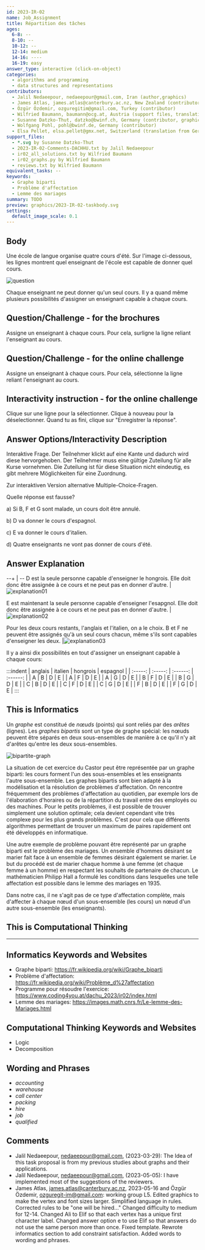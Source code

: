 ```yaml
---
id: 2023-IR-02
name: Job_Assignment
title: Répartition des tâches
ages:
  6-8: --
  8-10: --
  10-12: --
  12-14: medium
  14-16: ----
  16-19: easy
answer_type: interactive (click-on-object)
categories:
  - algorithms and programming
  - data structures and representations
contributors:
  - Jalil Nedaeepour, nedaeepour@gmail.com, Iran (author,graphics)
  - James Atlas, james.atlas@canterbury.ac.nz, New Zealand (contributor)
  - Özgür Özdemir, ozguregitim@gmail.com, Turkey (contributor)
  - Wilfried Baumann, baumann@ocg.at, Austria (support files, translation from English into German)
  - Susanne Datzko-Thut, datzko@bwinf.ch, Germany (contributor, graphics)
  - Wolfgang Pohl, pohl@bwinf.de, Germany (contributor)
  - Elsa Pellet, elsa.pellet@gmx.net, Switzerland (translation from German into French)
support_files:
  - *.svg by Susanne Datzko-Thut
  - 2023-IR-02-Comments-DACHHU.txt by Jalil Nedaeepour
  - ir02_all_solutions.txt by Wilfried Baumann
  - ir02_graphs.py by Wilfried Baumann
  - reviews.txt by Wilfried Baumann
equivalent_tasks: --
keywords:
  - Graphe biparti
  - Problème d'affectation
  - Lemme des mariages
summary: TODO
preview: graphics/2023-IR-02-taskbody.svg
settings:
  default_image_scale: 0.1
---
```


## Body

Une école de langue organise quatre cours d'été. Sur l'image ci-dessous, les lignes montrent quel enseignant de l'école est capable de donner quel cours.

![question](graphics/2023-IR-02-taskbody.svg "Cours de langue et enseignants (450px)")

Chaque enseignant ne peut donner qu'un seul cours. Il y a quand même plusieurs possibilités d'assigner un enseignant capable à chaque cours.

## Question/Challenge - for the brochures

Assigne un enseignant à chaque cours. Pour cela, surligne la ligne reliant l'enseignant au cours.

## Question/Challenge - for the online challenge

Assigne un enseignant à chaque cours. Pour cela, sélectionne la ligne reliant l'enseignant au cours.

## Interactivity instruction - for the online challenge

Clique sur une ligne pour la sélectionner. Clique à nouveau pour la déselectionner. Quand tu as fini, clique sur "Enregistrer la réponse".

## Answer Options/Interactivity Description

Interaktive Frage. Der Teilnehmer klickt auf eine Kante und dadurch wird diese hervorgehoben. Der Teilnehmer muss eine gültige Zuteilung für alle Kurse vornehmen. Die Zuteilung ist für diese Situation nicht eindeutig, es gibt mehrere Möglichkeiten für eine Zuordnung.

Zur interaktiven Version alternative Multiple-Choice-Fragen.

Quelle réponse est fausse?

a) Si B, F et G sont malade, un cours doit être annulé.

b) D va donner le cours d'espagnol.

c) E va donner le cours d'italien.

d) Quatre enseignants ne vont pas donner de cours d'été.

## Answer Explanation
--+ | --
D est la seule personne capable d'enseigner le hongrois. Elle doit donc être assignée à ce cours et ne peut pas en donner d'autre. | ![explanation01](graphics/-fra/2023-IR-02-explanation01-compatible-fra.svg)

E est maintenant la seule personne capable d'enseigner l'esapgnol. Elle doit donc être assignée à ce cours et ne peut pas en donner d'autre. | ![explanation02](graphics/-fra/2023-IR-02-explanation02-compatible-fra.svg)

Pour les deux cours restants, l'anglais et l'italien, on a le choix. B et F ne peuvent être assignés qu'à un seul cours chacun, même s'ils sont capables d'enseigner les deux. |![explanation03](graphics/-fra/2023-IR-02-explanation03-compatible-fra.svg)

Il y a ainsi dix possibilités en tout d'assigner un enseignant capable à chaque cours:

:::indent
| anglais | italien | hongrois | espagnol |
| :-----: | :-----: | :------: | :------: |
|    A    |    B    |    D     |    E     |
|    A    |    F    |    D     |    E     |
|    A    |    G    |    D     |    E     |
|    B    |    F    |    D     |    E     |
|    B    |    G    |    D     |    E     |
|    C    |    B    |    D     |    E     |
|    C    |    F    |    D     |    E     |
|    C    |    G    |    D     |    E     |
|    F    |    B    |    D     |    E     |
|    F    |    G    |    D     |    E     |
:::

## This is Informatics

Un _graphe_ est constitué de _nœuds_ (points) qui sont reliés par des _arêtes_ (lignes). Les _graphes bipartis_ sont un type de graphe spécial: les nœuds peuvent être séparés en deux sous-ensembles de manière à ce qu'il n'y ait d'arêtes qu'entre les deux sous-ensembles.

![bipartite-graph](graphics/2023-IR-02-itsinformatics.svg "Graphe biparti")

La situation de cet exercice du Castor peut être représentée par un graphe biparti: les cours forment l'un des sous-ensembles et les enseignants l'autre sous-ensemble. Les graphes bipartis sont bien adapté à la modélisation et la résolution de problèmes d'affectation. On rencontre fréquemment des problèmes d'affectation au quotidien, par exemple lors de l'élaboration d'horaires ou de la répartition du travail entre des employés ou des machines. Pour le petits problèmes, il est possible de trouver simplement une solution optimale; cela devient cependant vite très complexe pour les plus grands problèmes. C'est pour cela que différents algorithmes permettant de trouver un maximum de paires rapidement ont été développés en informatique.

Une autre exemple de problème pouvant être représenté par un graphe biparti est le problème des mariages. Un ensemble d'hommes désirant se marier fait face à un ensemble de femmes désirant également se marier. Le but du procédé est de marier chaque homme à une femme (et chaque femme à un homme) en respectant les souhaits de partenaire de chacun. Le mathématicien Philipp Hall a formulé les conditions dans lesquelles une telle affectation est possible dans le lemme des mariages en 1935.

Dans notre cas, il ne s'agit pas de ce type d'affectation complète, mais d'affecter à chaque nœud d'un sous-ensemble (les cours) un nœud d'un autre sous-ensemble (les enseignants).

## This is Computational Thinking

---

## Informatics Keywords and Websites

- Graphe biparti: https://fr.wikipedia.org/wiki/Graphe_biparti
- Problème d'affectation: https://fr.wikipedia.org/wiki/Problème_d%27affectation
- Programme pour résoudre l'exercice: https://www.coding4you.at/dachu_2023/ir02/index.html
- Lemme des mariages: https://images.math.cnrs.fr/Le-lemme-des-Mariages.html

## Computational Thinking Keywords and Websites

- Logic
- Decomposition

## Wording and Phrases

- _accounting_
- _warehouse_
- _call center_
- _packing_
- _hire_
- _job_ 
- _qualified_

## Comments

- Jalil Nedaeepour, nedaeepour@gmail.com, (2023-03-29): The Idea of this task proposal is from my previous studies about graphs and their applications.
- Jalil Nedaeepour, nedaeepour@gmail.com, (2023-05-05): I have implemented most of the suggestions of the reviewers.
- James Atlas, james.atlas@canterbury.ac.nz, 2023-05-16 and Özgür Özdemir, ozguregit-im@gmail.com: working group L5. Edited graphics to make the vertex and font sizes larger. Simplified language in rules. Corrected rules to be "one will be hired…" Changed difficulty to medium for 12-14. Changed Ali to Elif so that each vertex has a unique first character label. Changed answer option e to use Elif so that answers do not use the same person more than once. Fixed template. Rewrote informatics section to add constraint satisfaction. Added words to wording and phrases.

